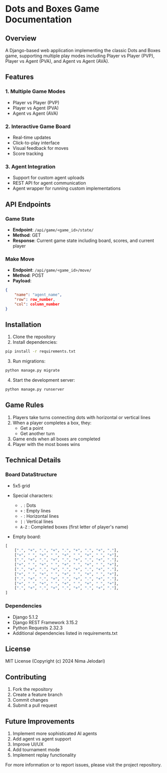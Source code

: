 # Dots and Boxes Game Documentation

## Overview

A Django-based web application implementing the classic Dots and Boxes game, supporting multiple play modes including Player vs Player (PVP), Player vs Agent (PVA), and Agent vs Agent (AVA).

## Features

### 1. Multiple Game Modes

- Player vs Player (PVP)
- Player vs Agent (PVA)
- Agent vs Agent (AVA)

### 2. Interactive Game Board

- Real-time updates
- Click-to-play interface
- Visual feedback for moves
- Score tracking

### 3. Agent Integration

- Support for custom agent uploads
- REST API for agent communication
- Agent wrapper for running custom implementations

## API Endpoints

### Game State

- **Endpoint**: `/api/game/<game_id>/state/`
- **Method**: GET
- **Response**: Current game state including board, scores, and current player

### Make Move

- **Endpoint**: `/api/game/<game_id>/move/`
- **Method**: POST
- **Payload**:

```json
{
    "name": "agent_name",
    "row": row_number,
    "col": column_number
}
```

## Installation

1. Clone the repository
2. Install dependencies:

```bash
pip install -r requirements.txt
```

3. Run migrations:

```bash
python manage.py migrate
```

4. Start the development server:

```bash
python manage.py runserver
```

## Game Rules

1. Players take turns connecting dots with horizontal or vertical lines
2. When a player completes a box, they:
   - Get a point
   - Get another turn
3. Game ends when all boxes are completed
4. Player with the most boxes wins

## Technical Details

### Board DataStructure

- 5x5 grid
- Special characters:

  - `.` : Dots
  - `+` : Empty lines
  - `-` : Horizontal lines
  - `|` : Vertical lines
  - `A-Z` : Completed boxes (first letter of player's name)

- Empty board:

```python
[
    [".", "+", ".", "+", ".", "+", ".", "+", "."],
    ["+", " ", "+", " ", "+", " ", "+", " ", "+"],
    [".", "+", ".", "+", ".", "+", ".", "+", "."],
    ["+", " ", "+", " ", "+", " ", "+", " ", "+"],
    [".", "+", ".", "+", ".", "+", ".", "+", "."],
    ["+", " ", "+", " ", "+", " ", "+", " ", "+"],
    [".", "+", ".", "+", ".", "+", ".", "+", "."],
    ["+", " ", "+", " ", "+", " ", "+", " ", "+"],
    [".", "+", ".", "+", ".", "+", ".", "+", "."],
]
```

### Dependencies

- Django 5.1.2
- Django REST Framework 3.15.2
- Python Requests 2.32.3
- Additional dependencies listed in requirements.txt

## License

MIT License (Copyright (c) 2024 Nima Jelodari)

## Contributing

1. Fork the repository
2. Create a feature branch
3. Commit changes
4. Submit a pull request

## Future Improvements

1. Implement more sophisticated AI agents
2. Add agent vs agent support
3. Improve UI/UX
4. Add tournament mode
5. Implement replay functionality

For more information or to report issues, please visit the project repository.
